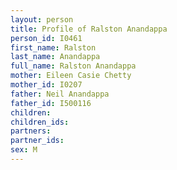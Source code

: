 ```yaml
---
layout: person
title: Profile of Ralston Anandappa
person_id: I0461
first_name: Ralston
last_name: Anandappa
full_name: Ralston Anandappa
mother: Eileen Casie Chetty
mother_id: I0207
father: Neil Anandappa
father_id: I500116
children:
children_ids:
partners:
partner_ids:
sex: M
---
```


